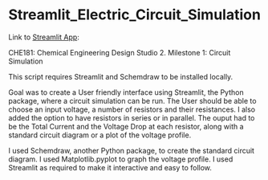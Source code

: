 # Streamlit_Electric_Circuit_Simulation

Link to [Streamlit App](https://share.streamlit.io/att-ar/streamlit_electric_circuit_simulation/main/circsim.py):

CHE181: Chemical Engineering Design Studio 2. Milestone 1: Circuit Simulation

This script requires Streamlit and Schemdraw to be installed locally.

Goal was to create a User friendly interface using Streamlit, the Python package, where a circuit simulation can be run.
The User should be able to choose an input voltage, a number of resistors and their resistances.
  I also added the option to have resistors in series or in parallel.
The ouput had to be the Total Current and the Voltage Drop at each resistor, along with a standard circuit diagram or a plot of the voltage profile.

I used Schemdraw, another Python package, to create the standard circuit diagram.
I used Matplotlib.pyplot to graph the voltage profile.
I used Streamlit as required to make it interactive and easy to follow.

